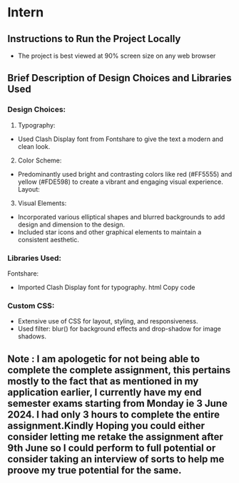 # Intern

## Instructions to Run the Project Locally
- The project is best viewed at 90% screen size on any web browser
## Brief Description of Design Choices and Libraries Used
### Design Choices:
1. Typography:

- Used Clash Display font from Fontshare to give the text a modern and clean look.
2. Color Scheme:

- Predominantly used bright and contrasting colors like red (#FF5555) and yellow (#FDE598) to create a vibrant and engaging visual experience.
Layout:

3. Visual Elements:

- Incorporated various elliptical shapes and blurred backgrounds to add design and dimension to the design.
- Included star icons and other graphical elements to maintain a consistent aesthetic.
  
### Libraries Used:
Fontshare:

- Imported Clash Display font for typography.
html
Copy code
<link href="https://api.fontshare.com/v2/css?f[]=clash-display@400,500,600,700&display=swap" rel="stylesheet">

### Custom CSS:

- Extensive use of CSS for layout, styling, and responsiveness.
- Used filter: blur() for background effects and drop-shadow for image shadows.


## Note : I am apologetic for not being able to complete the complete assignment, this pertains mostly to the fact that as mentioned in my application earlier, I currently have my end semester exams starting from Monday ie 3 June 2024. I had only 3 hours to complete the entire assignment.Kindly Hoping you could either consider letting me retake the assignment after 9th June so I could perform to full potential or consider taking an interview of sorts to help me proove my true potential for the same.
 
